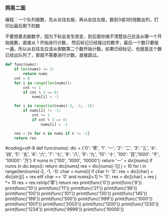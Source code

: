 ### 网易二面
编程：一个队列报数，先从左往右报，再从右往左报，数到3或3的倍数出列，打印出最后剩下的数

不要想着去删数字，因为下标会发生改变，到后面你搞不清楚自己应该从哪一个开始报数，直接从 1 开始进行计数， 然后标记已经报过的数字，最后一个数只要报一遍，所以从右往左应该从倒数第二个数开始计数。如果已经标记，也就是这个数已经出队列了，那就不需要进行计数，直接跳过。
```python
def func(nums):
    if len(nums) <= 2:
        return nums
    cnt = 0
    for i in range(len(nums)):
        cnt += 1
        if cnt % 3 == 0:
            nums[i] = -1

    for i in range(len(nums)-2, -1, -1):
        if nums[i] != -1:
            cnt += 1
            if cnt % 3 == 0:
                nums[i] = -1

    res = [n for n in nums if n != -1]
    return res
```

#coding=utf-8
def func(nums):
    dic = {'0': '零', '1': '一', '2': '二',
           '3': '三', '4': '四', '5': '五',
           '6': '六', '7': '七', '8': '八',
           '9': '九', '10': '十', '100': '百','1000': '千', '10000': '万'}
    if nums in ['100', '1000', '10000']:
        return '一' + dic[nums]
    if nums in dic.keys():
        return dic[nums]
    res = dic[nums[-1]]
    j = 10
    for i in range(len(nums)-2, -1, -1):
        char = nums[i]
        if char != '0':
            res = dic[char] + dic[str(j)] + res
        elif char == '0' and nums[i+1] != '0':
            res = dic[char] + res
        j *= 10
    res = res.rstrip('零')
    return res
print(func('0'))
print(func('9'))
print(func('10'))
print(func('11'))
print(func('21'))
print(func('99'))
print(func('100'))
print(func('101'))
print(func('130'))
print(func('145'))
print(func('199'))
print(func('500'))
print(func('999'))
print(func('1000'))
print(func('1001'))
print(func('2003'))
print(func('1200'))
print(func('1230'))
print(func('1234'))
print(func('9999'))
print(func('10000'))